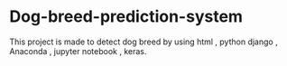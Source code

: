 # Dog-breed-prediction-system
This project is made to detect dog breed by using html , python django , Anaconda , jupyter notebook , keras.
